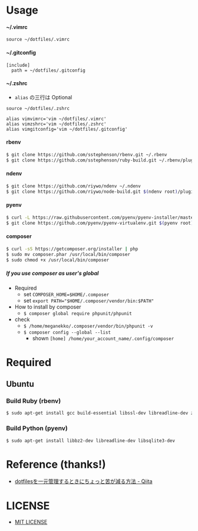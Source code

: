 # Usage

#### ~/.vimrc
```.vimrc
source ~/dotfiles/.vimrc
```

#### ~/.gitconfig
```.gitconfig
[include]
  path = ~/dotfiles/.gitconfig
```

#### ~/.zshrc
- `alias` の三行は Optional

```.zshrc
source ~/dotfiles/.zshrc

alias vimvimrc='vim ~/dotfiles/.vimrc'
alias vimzshrc='vim ~/dotfiles/.zshrc'
alias vimgitconfig='vim ~/dotfiles/.gitconfig'
```

#### rbenv

```bash
$ git clone https://github.com/sstephenson/rbenv.git ~/.rbenv
$ git clone https://github.com/sstephenson/ruby-build.git ~/.rbenv/plugins/ruby-build
```

#### ndenv

```bash
$ git clone https://github.com/riywo/ndenv ~/.ndenv
$ git clone https://github.com/riywo/node-build.git $(ndenv root)/plugins/node-build
```

#### pyenv

```bash
$ curl -L https://raw.githubusercontent.com/pyenv/pyenv-installer/master/bin/pyenv-installer | bash
$ git clone https://github.com/pyenv/pyenv-virtualenv.git $(pyenv root)/plugins/pyenv-virtualenv
```

#### composer

```bash
$ curl -sS https://getcomposer.org/installer | php
$ sudo mv composer.phar /usr/local/bin/composer
$ sudo chmod +x /usr/local/bin/composer
```

##### If you use composer as user's global
- Required
    - set `COMPOSER_HOME=$HOME/.composer`
    - set `export PATH="$HOME/.composer/vendor/bin:$PATH"`
- How to install by composer
    - `$ composer global require phpunit/phpunit`
- check
    - `$ /home/meganekko/.composer/vendor/bin/phpunit -v`
    - `$ composer config --global --list`
        - shown `[home] /home/your_account_name/.config/composer`

# Required

## Ubuntu

### Build Ruby (rbenv)

```bash
$ sudo apt-get install gcc build-essential libssl-dev libreadline-dev zlib1g-dev
```

### Build Python (pyenv)

```bash
$ sudo apt-get install libbz2-dev libreadline-dev libsqlite3-dev
```

# Reference (thanks!)
- [dotfilesを一元管理するときにちょっと苦が減る方法 \- Qiita](https://qiita.com/syguer/items/334716c8ee6e5ad93f56)

# LICENSE
- [MIT LICENSE](/LICENSE)
